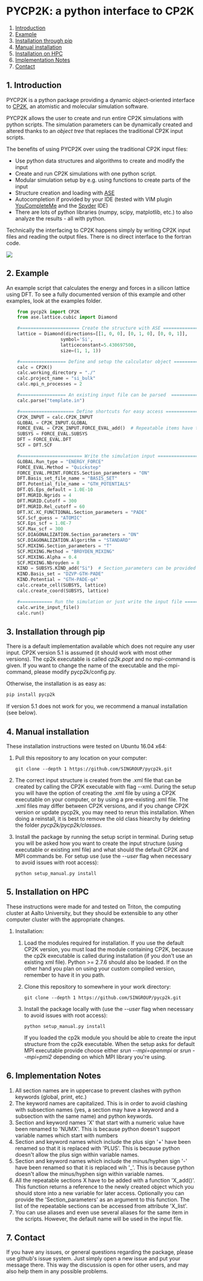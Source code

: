 PYCP2K: a python interface to CP2K
==================================================

1. [Introduction](#introduction)
2. [Example](#example)
3. [Installation through pip](#pip)
3. [Manual installation](#manual)
4. [Installation on HPC](#triton)
5. [Implementation Notes](#notes)
6. [Contact](#contact)

<a name="introduction"></a>
1\. Introduction
--------------------------------------------------

PYCP2K is a python package providing a dynamic object-oriented interface to
[CP2K](http://www.cp2k.org/), an atomistic and molecular simulation software.

PYCP2K allows the user to create and run entire CP2K simulations with python
scripts. The simulation parameters can be dynamically created and altered
thanks to an *object tree* that replaces the traditional CP2K input scripts.

The benefits of using PYCP2K over using the traditional CP2K input files:
- Use python data structures and algorithms to create and modify the input
- Create and run CP2K simulations with one python script.
- Modular simulation setup by e.g. using functions to create parts of the input
- Structure creation and loading with [ASE](https://wiki.fysik.dtu.dk/ase/)
- Autocompletion if provided by your IDE (tested with VIM plugin
  [YouCompleteMe](https://valloric.github.io/YouCompleteMe/) and the
  [Spyder](https://code.google.com/p/spyderlib/) IDE)
- There are lots of python libraries (numpy, scipy, matplotlib, etc.) to also
  analyze the results - all with python.

Technically the interfacing to CP2K happens simply by writing CP2K input files
and reading the output files. There is no direct interface to the fortran code.

<img src="https://raw.githubusercontent.com/SINGROUP/pycp2k/master/example.gif"></img>

<a name="example"></a>
2\. Example
--------------------------------------------------
An example script that calculates the energy and forces in a silicon lattice
using DFT. To see a fully documented version of this example and other
examples, look at the examples folder.
```python
    from pycp2k import CP2K
    from ase.lattice.cubic import Diamond

    #====================== Create the structure with ASE ==========================
    lattice = Diamond(directions=[[1, 0, 0], [0, 1, 0], [0, 0, 1]],
                    symbol='Si',
                    latticeconstant=5.430697500,
                    size=(1, 1, 1))

    #================= Define and setup the calculator object ======================
    calc = CP2K()
    calc.working_directory = "./"
    calc.project_name = "si_bulk"
    calc.mpi_n_processes = 2

    #================= An existing input file can be parsed  =======================
    calc.parse("template.in")

    #==================== Define shortcuts for easy access =========================
    CP2K_INPUT = calc.CP2K_INPUT
    GLOBAL = CP2K_INPUT.GLOBAL
    FORCE_EVAL = CP2K_INPUT.FORCE_EVAL_add()  # Repeatable items have to be first created
    SUBSYS = FORCE_EVAL.SUBSYS
    DFT = FORCE_EVAL.DFT
    SCF = DFT.SCF

    #======================= Write the simulation input ============================
    GLOBAL.Run_type = "ENERGY_FORCE"
    FORCE_EVAL.Method = "Quickstep"
    FORCE_EVAL.PRINT.FORCES.Section_parameters = "ON"
    DFT.Basis_set_file_name = "BASIS_SET"
    DFT.Potential_file_name = "GTH_POTENTIALS"
    DFT.QS.Eps_default = 1.0E-10
    DFT.MGRID.Ngrids = 4
    DFT.MGRID.Cutoff = 300
    DFT.MGRID.Rel_cutoff = 60
    DFT.XC.XC_FUNCTIONAL.Section_parameters = "PADE"
    SCF.Scf_guess = "ATOMIC"
    SCF.Eps_scf = 1.0E-7
    SCF.Max_scf = 300
    SCF.DIAGONALIZATION.Section_parameters = "ON"
    SCF.DIAGONALIZATION.Algorithm = "STANDARD"
    SCF.MIXING.Section_parameters = "T"
    SCF.MIXING.Method = "BROYDEN_MIXING"
    SCF.MIXING.Alpha = 0.4
    SCF.MIXING.Nbroyden = 8
    KIND = SUBSYS.KIND_add("Si")  # Section_parameters can be provided as argument.
    KIND.Basis_set = "DZVP-GTH-PADE"
    KIND.Potential = "GTH-PADE-q4"
    calc.create_cell(SUBSYS, lattice)
    calc.create_coord(SUBSYS, lattice)

    #============ Run the simulation or just write the input file ================
    calc.write_input_file()
    calc.run()
```

<a name="pip"></a>
3\. Installation through pip
--------------------------------------------------

There is a default implementation available which does not require any user input.
CP2K version 5.1 is assumed (it should work with most other versions). The cp2k executable
is called *cp2k.popt* and no mpi-command is given. If you want to change the
name of the executable and the mpi-command, please modify pycp2k/config.py.

Otherwise, the installation is as easy as:

```python
pip install pycp2k
```

If version 5.1 does not work for you, we recommend a manual installation (see
below).


<a name="manual"></a>
4\. Manual installation
--------------------------------------------------
These installation instructions were tested on Ubuntu 16.04 x64:

1. Pull this repository to any location on your computer:

   ```
   git clone --depth 1 https://github.com/SINGROUP/pycp2k.git
   ```

2. The correct input structure is created from the .xml file that can be
   created by calling the CP2K executable with flag --xml. During the setup you
   will have the option of creating the .xml file by using a CP2K executable on
   your computer, or by using a pre-existing .xml file. The .xml files may
   differ between CP2K versions, and if you change CP2K version or update
   pycp2k, you may need to rerun this installation. When doing a reinstall, it
   is best to remove the old class hiearchy by deleting the folder
   *pycp2k/pycp2k/classes*.

3. Install the package by running the setup script in terminal. During setup
   you will be asked how you want to create the input structure (using
   executable or existing xml file) and what should the default CP2K and MPI
   commands be. For setup use (use the *--user* flag when necessary to avoid
   issues with root access):

   ```
   python setup_manual.py install
   ```

<a name="triton"></a>
5\. Installation on HPC
--------------------------------------------------

These instructions were made for and tested on Triton, the computing cluster at
Aalto University, but they should be extensible to any other computer cluster
with the appropriate changes.

1. Installation:
   1. Load the modules required for installation. If you use the default CP2K
      version, you must load the module containing CP2K, because the cp2k
      executable is called during installation (if you don't use an existing
      xml file). Python >= 2.7.6 should also be loaded.  If on the other hand
      you plan on using your custom compiled version, remember to have it in
      you path.

   2. Clone this repository to somewhere in your work directory:

      ```
      git clone --depth 1 https://github.com/SINGROUP/pycp2k.git
      ```

   3. Install the package locally with (use the *--user* flag when necessary to
      avoid issues with root access):

      ```
      python setup_manual.py install
      ```

      If you loaded the cp2k module you should be able to create the input
      structure from the cp2k executable. When the setup asks for default MPI
      executable provide choose either *srun --mpi=openmpi* or *srun
      --mpi=pmi2* depending on which MPI library you're using.


<a name="notes"></a>
6\. Implementation Notes
--------------------------------------------------

1. All section names are in uppercase to prevent clashes with python keywords
   (global, print, etc.)
2. The keyword names are capitalized. This is in order to avoid clashing with
   subsection names (yes, a section may have a keyword and a subsection with
   the same name) and python keywords.
3. Section and keyword names 'X' that start with a numeric value have been
   renamed to 'NUMX'. This is because python doesn't support variable names
   which start with numbers
4. Section and keyword names which include the plus sign '+' have been renamed
   so that it is replaced with 'PLUS'. This is because python doesn't allow the
   plus sign within variable names.
5. Section and keyword names which include the minus/hyphen sign '-' have been
   renamed so that it is replaced wih '_'. This is because python doesn't allow
   the minus/hyphen sign within variable names.
6. All the repeatable sections X have to be added with a function 'X\_add()'.
   This function returns a reference to the newly created object which you
   should store into a new variable for later access. Optionally you can
   provide the 'Section\_parameters' as an argument to this function. The list
   of the repeatable sections can be accessed from attribute 'X\_list'.
7. You can use aliases and even use several aliases for the same item in the
   scripts. However, the default name will be used in the input file.

<a name="contact"></a>
7\. Contact
--------------------------------------------------
If you have any issues, or general questions regarding the package, please use
github's issue system. Just simply open a new issue and put your message there.
This way the discussion is open for other users, and may also help them in any
possible problems.
